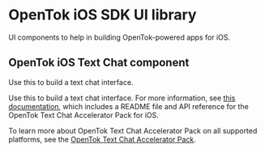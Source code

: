 # OpenTok iOS SDK UI library

UI components to help in building OpenTok-powered apps for iOS.


## OpenTok iOS Text Chat component ##

Use this to build a text chat interface.

Use this to build a text chat interface. For more information, see [this 
documentation](https://github.com/opentok/textchat-acc-pack/tree/master/ios), which includes a README file and API reference for the OpenTok Text Chat Accelerator Pack for iOS.

To learn more about OpenTok Text Chat Accelerator Pack on all supported platforms, see the [OpenTok Text Chat Accelerator Pack](https://github.com/opentok/textchat-acc-pack).

